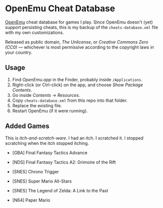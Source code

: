 # OpenEmu Cheat Database

[OpenEmu] cheat database for games I play. Since OpenEmu doesn't (yet) support persisting cheats, this is my backup of the `cheats-database.xml` file with my own customizations.

Released as public domain, _The Unlicense_, or _Creative Commons Zero (CC0)_ — whichever is most permissive according to the copyright laws in your country.

## Usage

1. Find _OpenEmu.app_ in the Finder, probably inside `/Applications`.
1. Right-click (or Ctrl-click) on the app, and choose _Show Package Contents_.
1. Go inside _Contents_ → _Resources_.
1. Copy `cheats-database.xml` from this repo into that folder.
1. Replace the existing file.
1. Restart OpenEmu (if it were running).

## Added Games

This is _itch-and-scratch-ware_. I had an itch. I scratched it. I stopped scratching when the itch stopped itching.

* [GBA] Final Fantasy Tactics Advance
* [NDS] Final Fantasy Tactics A2: Grimoire of the Rift
* [SNES] Chrono Trigger
* [SNES] Super Mario All-Stars
* [SNES] The Legend of Zelda: A Link to the Past
* [N64] Paper Mario

  [OpenEmu]: https://openemu.org
